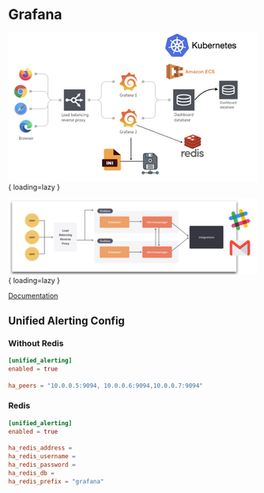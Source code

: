 # Grafana

![Grafana HA](images/grafana-ha-2.png){ loading=lazy }

![Grafana Alerting HA](images/grafana-ha.png){ loading=lazy }

[Documentation](https://aref-files-for-public.s3.ap-southeast-2.amazonaws.com/Grafana+HA.pdf)

## Unified Alerting Config

### Without Redis

```toml
[unified_alerting]
enabled = true

ha_peers = "10.0.0.5:9094, 10.0.0.6:9094,10.0.0.7:9094"
```

### Redis

```toml
[unified_alerting]
enabled = true

ha_redis_address =
ha_redis_username =
ha_redis_password =
ha_redis_db =
ha_redis_prefix = "grafana"
```